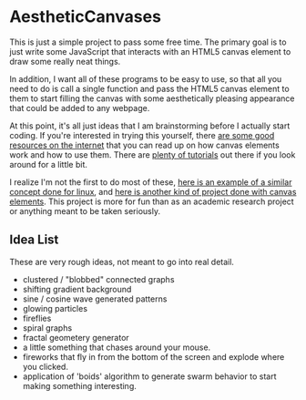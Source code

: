 # AestheticCanvases
This is just a simple project to pass some free time. The primary goal is to just write some JavaScript that interacts with an HTML5 canvas element to draw some really neat things.

In addition, I want all of these programs to be easy to use, so that all you need to do is call a single function and pass the HTML5 canvas element to them to start filling the canvas with some aesthetically pleasing appearance that could be added to any webpage.

At this point, it's all just ideas that I am brainstorming before I actually start coding. If you're interested in trying this yourself, there [are some good resources on the internet](https://www.w3schools.com/graphics/canvas_intro.asp) that you can read up on how canvas elements work and how to use them. There are [plenty of tutorials](https://developer.mozilla.org/en-US/docs/Web/API/Canvas_API/Tutorial) out there if you look around for a little bit.

I realize I'm not the first to do most of these, [here is an example of a similar concept done for linux](https://www.jwz.org/xscreensaver/screenshots/), and [here is another kind of project done with canvas elements](https://kunalverma94.github.io/gallery/gallery.html). This project is more for fun than as an academic research project or anything meant to be taken seriously.

## Idea List
These are very rough ideas, not meant to go into real detail.
- clustered / "blobbed" connected graphs
- shifting gradient background
- sine / cosine wave generated patterns
- glowing particles
- fireflies
- spiral graphs
- fractal geometery generator
- a little something that chases around your mouse.
- fireworks that fly in from the bottom of the screen and explode where you clicked.
- application of 'boids' algorithm to generate swarm behavior to start making something interesting.

